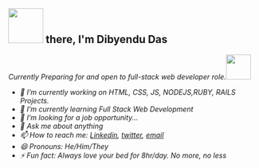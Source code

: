 <h2><img src="https://media.giphy.com/media/26Fxy3Iz1ari8oytO/giphy.gif" width="70"> there, I'm Dibyendu Das</h2>

<p><em>Currently Preparing for and open to full-stack web developer role.<img src="https://media.giphy.com/media/XGma2iRIHTKkwqRkFl/giphy.gif" width="50"></p>



- 🔭 I’m currently working on HTML, CSS, JS, NODEJS,RUBY, RAILS Projects.
- 🌱 I’m currently learning Full Stack Web Development
- 🤔 I’m looking for a job opportunity...
- 💬 Ask me about anything
- 📫 How to reach me:  [Linkedin](https://www.linkedin.com/in/dibyendu-das-b5967a1b1/), [twitter](https://twitter.com/DIBYEND78120480), [email](dibyandu08das@gmail.com)
- 😄 Pronouns: He/Him/They
- ⚡ Fun fact: Always love your bed for 8hr/day. No more, no less




